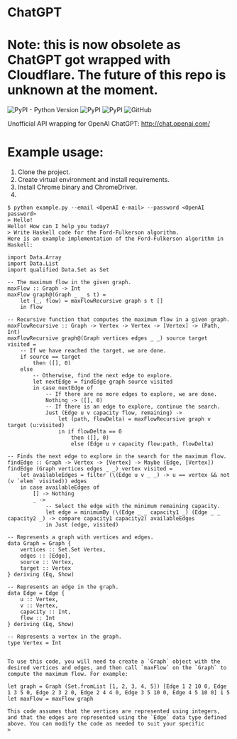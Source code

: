 # ChatGPT
# Note: this is now obsolete as ChatGPT got wrapped with Cloudflare. The future of this repo is unknown at the moment.
![PyPI - Python Version](https://img.shields.io/pypi/pyversions/selenium?style=plastic) ![PyPI](https://img.shields.io/pypi/v/selenium?label=selenium&style=plastic) ![PyPI](https://img.shields.io/pypi/v/requests?label=requests&style=plastic) ![GitHub](https://img.shields.io/github/license/ystepanoff/ChatGPT?style=plastic)

Unofficial API wrapping for OpenAI ChatGPT: http://chat.openai.com/

# Example usage:
1. Clone the project.
2. Create virtual environment and install requirements.
3. Install Chrome binary and ChromeDriver.
4. 

```
$ python example.py --email <OpenAI e-mail> --password <OpenAI password> 
> Hello!
Hello! How can I help you today?
> Write Haskell code for the Ford-Fulkerson algorithm.
Here is an example implementation of the Ford-Fulkerson algorithm in Haskell:

import Data.Array
import Data.List
import qualified Data.Set as Set

-- The maximum flow in the given graph.
maxFlow :: Graph -> Int
maxFlow graph@(Graph _ _ s t) =
    let (_, flow) = maxFlowRecursive graph s t []
    in flow

-- Recursive function that computes the maximum flow in a given graph.
maxFlowRecursive :: Graph -> Vertex -> Vertex -> [Vertex] -> (Path, Int)
maxFlowRecursive graph@(Graph vertices edges _ _) source target visited =
    -- If we have reached the target, we are done.
    if source == target
        then ([], 0)
    else
        -- Otherwise, find the next edge to explore.
        let nextEdge = findEdge graph source visited
        in case nextEdge of
            -- If there are no more edges to explore, we are done.
            Nothing -> ([], 0)
            -- If there is an edge to explore, continue the search.
            Just (Edge u v capacity flow, remaining) ->
                let (path, flowDelta) = maxFlowRecursive graph v target (u:visited)
                in if flowDelta == 0
                    then ([], 0)
                    else (Edge u v capacity flow:path, flowDelta)

-- Finds the next edge to explore in the search for the maximum flow.
findEdge :: Graph -> Vertex -> [Vertex] -> Maybe (Edge, [Vertex])
findEdge (Graph vertices edges _ _) vertex visited =
    let availableEdges = filter (\(Edge u v _ _) -> u == vertex && not (v `elem` visited)) edges
    in case availableEdges of
        [] -> Nothing
        _ ->
            -- Select the edge with the minimum remaining capacity.
            let edge = minimumBy (\(Edge _ _ capacity1 _) (Edge _ _ capacity2 _) -> compare capacity1 capacity2) availableEdges
            in Just (edge, visited)

-- Represents a graph with vertices and edges.
data Graph = Graph {
    vertices :: Set.Set Vertex,
    edges :: [Edge],
    source :: Vertex,
    target :: Vertex
} deriving (Eq, Show)

-- Represents an edge in the graph.
data Edge = Edge {
    u :: Vertex,
    v :: Vertex,
    capacity :: Int,
    flow :: Int
} deriving (Eq, Show)

-- Represents a vertex in the graph.
type Vertex = Int


To use this code, you will need to create a `Graph` object with the desired vertices and edges, and then call `maxFlow` on the `Graph` to compute the maximum flow. For example:

let graph = Graph (Set.fromList [1, 2, 3, 4, 5]) [Edge 1 2 10 0, Edge 1 3 5 0, Edge 2 3 2 0, Edge 2 4 4 0, Edge 3 5 10 0, Edge 4 5 10 0] 1 5
let maxFlow = maxFlow graph

This code assumes that the vertices are represented using integers, and that the edges are represented using the `Edge` data type defined above. You can modify the code as needed to suit your specific
>
```
